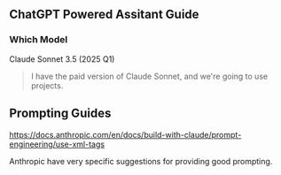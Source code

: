 ## ChatGPT Powered Assitant Guide

### Which Model

Claude Sonnet 3.5 (2025 Q1)

> I have the paid version of Claude Sonnet, and we're going to use projects.

## Prompting Guides

https://docs.anthropic.com/en/docs/build-with-claude/prompt-engineering/use-xml-tags

Anthropic have very specific suggestions for providing good prompting.